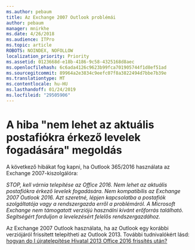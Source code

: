 ```yaml
---
ms.author: pebaum
title: Az Exchange 2007 Outlook problémái
author: pebaum
manager: mnirkhe
ms.date: 4/26/2018
ms.audience: ITPro
ms.topic: article
ROBOTS: NOINDEX, NOFOLLOW
localization_priority: Priority
ms.assetid: 0123668d-e18b-4186-9c58-4325168d8aec
ms.openlocfilehash: 6c6ada4126c9623b99fca701905744f1d8ef51ad
ms.sourcegitcommit: 89964a2e3834c9eefc07f8a3822494d7bbe7b39e
ms.translationtype: MT
ms.contentlocale: hu-HU
ms.lasthandoff: 01/24/2019
ms.locfileid: "29505906"
---
```

# <a name="solution-for-error-you-wont-be-able-to-receive-mail-from-a-current-mailbox"></a>A hiba "nem lehet az aktuális postafiókra érkező levelek fogadására" megoldás
A következő hibákat fog kapni, ha Outlook 365/2016 használata az Exchange 2007-kiszolgálóra:

*STOP, kell várnia telepítése az Office 2016. Nem lehet az aktuális postafiókra érkező levelek fogadására. Nem kompatibilis az Exchange 2007 Outlook 2016. Azt szeretné, lépjen kapcsolatba a postafiók szolgáltatója vagy a rendszergazda erről a problémáról. A Microsoft Exchange nem támogatott verziójú használni kívánt erőforrás található. Segítségért forduljon a levelezésért felelős rendszergazdához.*

Az Exchange 2007 Outlook használata, ha az Outlook egy korábbi verziójáról frissített telepítheti az Outlook 2013. További tudnivalókért lásd: [hogyan do I újratelepítése Hivatal 2013 Office 2016 frissítés után?](https://support.office.com/article/a6ca92f4-cbb4-4609-9fdb-f8d3dd6812f3)